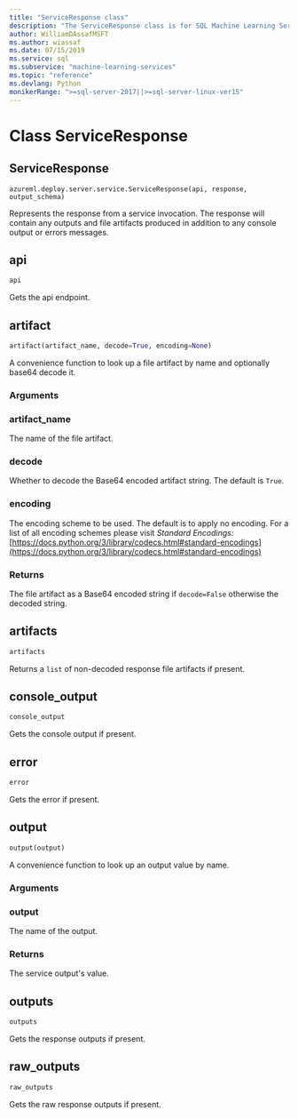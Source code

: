 ```yaml
---
title: "ServiceResponse class"
description: "The ServiceResponse class is for SQL Machine Learning Services and Machine Learning Server for managing web services."
author: WilliamDAssafMSFT
ms.author: wiassaf
ms.date: 07/15/2019
ms.service: sql
ms.subservice: "machine-learning-services"
ms.topic: "reference"
ms.devlang: Python
monikerRange: ">=sql-server-2017||>=sql-server-linux-ver15"
---
```

# Class ServiceResponse


## ServiceResponse



```
azureml.deploy.server.service.ServiceResponse(api, response, output_schema)
```




Represents the response from a service invocation. The response will
contain any outputs and file artifacts produced in addition to any console
output or errors messages.



## api

```python
api
```




Gets the api endpoint.



## artifact

```python
artifact(artifact_name, decode=True, encoding=None)
```




A convenience function to look up a file artifact by name and optionally
base64 decode it.


### Arguments


### artifact_name

The name of the file artifact.


### decode

Whether to decode the Base64 encoded artifact string. The
default is `True`.


### encoding

The encoding scheme to be used. The default is to apply
no encoding. For a list of all encoding schemes please visit
*Standard Encodings:*
[https://docs.python.org/3/library/codecs.html#standard-encodings](https://docs.python.org/3/library/codecs.html#standard-encodings)


### Returns

The file artifact as a Base64 encoded string if
`decode=False` otherwise the decoded string.



## artifacts

```python
artifacts
```




Returns a `list` of non-decoded response file artifacts if present.



## console_output

```python
console_output
```




Gets the console output if present.



## error 

```python
error
```




Gets the error if present.



## output

```python
output(output)
```




A convenience function to look up an output value by name.


### Arguments


### output

The name of the output.


### Returns

The service output's value.



## outputs

```python
outputs
```




Gets the response outputs if present.



## raw_outputs

```python
raw_outputs
```




Gets the raw response outputs if present.
